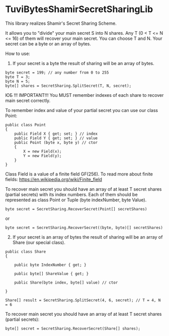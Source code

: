 # TuviBytesShamirSecretSharingLib
This library realizes Shamir's Secret Sharing Scheme.

It allows you to "divide" your main secret S into N shares. Any T (0 < T <= N <= 16) of them will recover your main secret. You can choose T and N.
Your secret can be a byte or an array of bytes.

How to use:

1. If your secret is a byte the result of sharing will be an array of bytes. 

```
byte secret = 199; // any number from 0 to 255
byte T = 3;
byte N = 5;
byte[] shares = SecretSharing.SplitSecret(T, N, secret);
```
ЮБ
!!! IMPORTANT!!! You MUST remember indexes of each share to recover main secret correctly. 

To remember index and value of your partial secret you can use our class Point:

```
public class Point
{
    public Field X { get; set; } // index
    public Field Y { get; set; } // value
    public Point (byte x, byte y) // ctor
    {
        X = new Field(x);
        Y = new Field(y);
    }
}
```

Class Field is a value of a finite field GF(256). To read more about finite fields: https://en.wikipedia.org/wiki/Finite_field

To recover main secret you should have an array of at least T secret shares (partial secrets) with its index numbers. 
Each of them should be represented as class Point or Tuple (byte indexNumber, byte Value).

`byte secret = SecretSharing.RecoverSecret(Point[] secretShares)` 

or

`byte secret = SecretSharing.RecoverSecret((byte, byte)[] secretShares)`

2. If your secret is an array of bytes the result of sharing will be an array of Share (our special class). 

```
public class Share
{

    public byte IndexNumber { get; }
    
    public byte[] ShareValue { get; }

    public Share(byte index, byte[] value) // ctor
   
}

Share[] result = SecretSharing.SplitSecret(4, 6, secret); // T = 4, N = 6
```

To recover main secret you should have an array of at least T secret shares (partial secrets):

`byte[] secret = SecretSharing.RecoverSecret(Share[] shares);`



